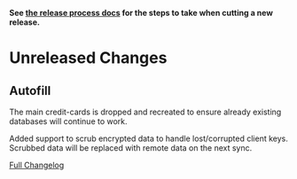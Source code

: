 **See [the release process docs](docs/howtos/cut-a-new-release.md) for the steps to take when cutting a new release.**

# Unreleased Changes

## Autofill

The main credit-cards is dropped and recreated to ensure already existing
databases will continue to work.

Added support to scrub encrypted data to handle lost/corrupted client keys.
Scrubbed data will be replaced with remote data on the next sync.

[Full Changelog](https://github.com/mozilla/application-services/compare/v75.1.0...main)
